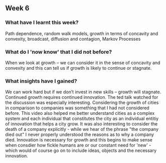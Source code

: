 ## Week 6

### What have I learnt this week?
Path dependence, random walk models, growth in terms of concavity and convexity, broadcast, diffusion and contagion, Markov Processes

### What do I 'now know' that I did not before?
When we look at growth – we can consider it in the sense of concavity and convexity and this can tell us if growth is likely to continue or stagnate.

### What insights have I gained?
We can work hard but if we don’t invest in new skills – growth will stagnate. Continued growth requires continued innovation. The ted talk watched for the discussion was especially interesting. Considering the growth of cities in comparison to companies was something that I had not considered before. This video also helped me better understand cities as a complex system and each individual that constitutes the city as an individual entitiy of innovation that helps a city grow. It was also interesting to consider the death of a company explicitly - while we hear of the phrase "the company died out" I never properly understood the reasons as to why a company died. Innovation is necessary for growth and this begins to make sense when consdier how fickle humans are or our constant need for 'new' - which would of course go on to include ideas, objects and the necessary innovation.
